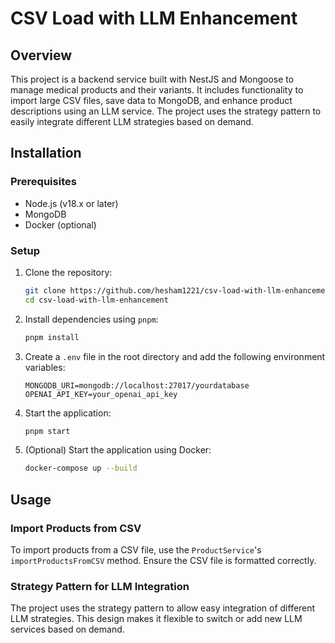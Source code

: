 # CSV Load with LLM Enhancement

## Overview

This project is a backend service built with NestJS and Mongoose to manage medical products and their variants. It includes functionality to import large CSV files, save data to MongoDB, and enhance product descriptions using an LLM service. The project uses the strategy pattern to easily integrate different LLM strategies based on demand.

## Installation

### Prerequisites

- Node.js (v18.x or later)
- MongoDB
- Docker (optional)

### Setup

1. Clone the repository:

   ```bash
   git clone https://github.com/hesham1221/csv-load-with-llm-enhancement
   cd csv-load-with-llm-enhancement
   ```

2. Install dependencies using `pnpm`:

   ```bash
   pnpm install
   ```

3. Create a `.env` file in the root directory and add the following environment variables:

   ```env
   MONGODB_URI=mongodb://localhost:27017/yourdatabase
   OPENAI_API_KEY=your_openai_api_key
   ```

4. Start the application:

   ```bash
   pnpm start
   ```

5. (Optional) Start the application using Docker:

   ```bash
   docker-compose up --build
   ```

## Usage

### Import Products from CSV

To import products from a CSV file, use the `ProductService`'s `importProductsFromCSV` method. Ensure the CSV file is formatted correctly.

### Strategy Pattern for LLM Integration

The project uses the strategy pattern to allow easy integration of different LLM strategies. This design makes it flexible to switch or add new LLM services based on demand.
